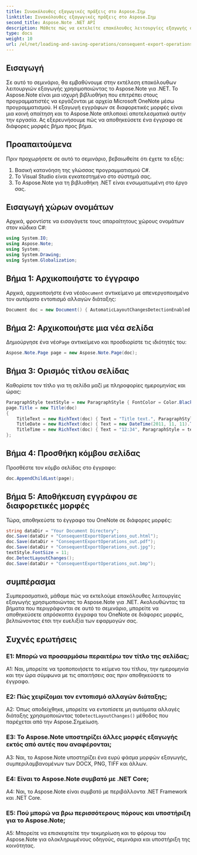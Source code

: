 ```yaml
---
title: Συνακόλουθες εξαγωγικές πράξεις στο Aspose.Σημ
linktitle: Συνακόλουθες εξαγωγικές πράξεις στο Aspose.Σημ
second_title: Aspose.Note .NET API
description: Μάθετε πώς να εκτελείτε επακόλουθες λειτουργίες εξαγωγής στο Aspose.Note για .NET για να αποθηκεύετε αποτελεσματικά έγγραφα OneNote σε διαφορετικές μορφές.
type: docs
weight: 10
url: /el/net/loading-and-saving-operations/consequent-export-operations/
---
```

## Εισαγωγή

Σε αυτό το σεμινάριο, θα εμβαθύνουμε στην εκτέλεση επακόλουθων λειτουργιών εξαγωγής χρησιμοποιώντας το Aspose.Note για .NET. Το Aspose.Note είναι μια ισχυρή βιβλιοθήκη που επιτρέπει στους προγραμματιστές να εργάζονται με αρχεία Microsoft OneNote μέσω προγραμματισμού. Η εξαγωγή εγγράφων σε διαφορετικές μορφές είναι μια κοινή απαίτηση και το Aspose.Note απλοποιεί αποτελεσματικά αυτήν την εργασία. Ας εξερευνήσουμε πώς να αποθηκεύσετε ένα έγγραφο σε διάφορες μορφές βήμα προς βήμα.

## Προαπαιτούμενα

Πριν προχωρήσετε σε αυτό το σεμινάριο, βεβαιωθείτε ότι έχετε τα εξής:

1. Βασική κατανόηση της γλώσσας προγραμματισμού C#.
2. Το Visual Studio είναι εγκατεστημένο στο σύστημά σας.
3. Το Aspose.Note για τη βιβλιοθήκη .NET είναι ενσωματωμένη στο έργο σας.

## Εισαγωγή χώρων ονομάτων

Αρχικά, φροντίστε να εισαγάγετε τους απαραίτητους χώρους ονομάτων στον κώδικα C#:

```csharp
using System.IO;
using Aspose.Note;
using System;
using System.Drawing;
using System.Globalization;
```

## Βήμα 1: Αρχικοποιήστε το έγγραφο

 Αρχικά, αρχικοποιήστε ένα νέο`Document` αντικείμενο με απενεργοποιημένο τον αυτόματο εντοπισμό αλλαγών διάταξης:

```csharp
Document doc = new Document() { AutomaticLayoutChangesDetectionEnabled = false };
```

## Βήμα 2: Αρχικοποιήστε μια νέα σελίδα

 Δημιούργησε ένα νέο`Page` αντικείμενο και προσδιορίστε τις ιδιότητές του:

```csharp
Aspose.Note.Page page = new Aspose.Note.Page(doc);
```

## Βήμα 3: Ορισμός τίτλου σελίδας

Καθορίστε τον τίτλο για τη σελίδα μαζί με πληροφορίες ημερομηνίας και ώρας:

```csharp
ParagraphStyle textStyle = new ParagraphStyle { FontColor = Color.Black, FontName = "Arial", FontSize = 10 };
page.Title = new Title(doc)
{
    TitleText = new RichText(doc) { Text = "Title text.", ParagraphStyle = textStyle },
    TitleDate = new RichText(doc) { Text = new DateTime(2011, 11, 11).ToString("D", CultureInfo.InvariantCulture), ParagraphStyle = textStyle },
    TitleTime = new RichText(doc) { Text = "12:34", ParagraphStyle = textStyle }
};
```

## Βήμα 4: Προσθήκη κόμβου σελίδας

Προσθέστε τον κόμβο σελίδας στο έγγραφο:

```csharp
doc.AppendChildLast(page);
```

## Βήμα 5: Αποθήκευση εγγράφου σε διαφορετικές μορφές

Τώρα, αποθηκεύστε το έγγραφο του OneNote σε διάφορες μορφές:

```csharp
string dataDir = "Your Document Directory";
doc.Save(dataDir + "ConsequentExportOperations_out.html");            
doc.Save(dataDir + "ConsequentExportOperations_out.pdf");            
doc.Save(dataDir + "ConsequentExportOperations_out.jpg");            
textStyle.FontSize = 11;           
doc.DetectLayoutChanges();            
doc.Save(dataDir + "ConsequentExportOperations_out.bmp");
```

## συμπέρασμα

Συμπερασματικά, μάθαμε πώς να εκτελούμε επακόλουθες λειτουργίες εξαγωγής χρησιμοποιώντας το Aspose.Note για .NET. Ακολουθώντας τα βήματα που περιγράφονται σε αυτό το σεμινάριο, μπορείτε να αποθηκεύσετε απρόσκοπτα έγγραφα του OneNote σε διάφορες μορφές, βελτιώνοντας έτσι την ευελιξία των εφαρμογών σας.

## Συχνές ερωτήσεις

### Ε1: Μπορώ να προσαρμόσω περαιτέρω τον τίτλο της σελίδας;

A1: Ναι, μπορείτε να τροποποιήσετε το κείμενο του τίτλου, την ημερομηνία και την ώρα σύμφωνα με τις απαιτήσεις σας πριν αποθηκεύσετε το έγγραφο.

### Ε2: Πώς χειρίζομαι τον εντοπισμό αλλαγών διάταξης;

 A2: Όπως αποδείχθηκε, μπορείτε να εντοπίσετε μη αυτόματα αλλαγές διάταξης χρησιμοποιώντας το`DetectLayoutChanges()` μέθοδος που παρέχεται από την Aspose.Σημείωση.

### Ε3: Το Aspose.Note υποστηρίζει άλλες μορφές εξαγωγής εκτός από αυτές που αναφέρονται;

A3: Ναι, το Aspose.Note υποστηρίζει ένα ευρύ φάσμα μορφών εξαγωγής, συμπεριλαμβανομένων των DOCX, PNG, TIFF και άλλων.

### Ε4: Είναι το Aspose.Note συμβατό με .NET Core;

A4: Ναι, το Aspose.Note είναι συμβατό με περιβάλλοντα .NET Framework και .NET Core.

### Ε5: Πού μπορώ να βρω περισσότερους πόρους και υποστήριξη για το Aspose.Note;

A5: Μπορείτε να επισκεφτείτε την τεκμηρίωση και το φόρουμ του Aspose.Note για ολοκληρωμένους οδηγούς, σεμινάρια και υποστήριξη της κοινότητας.